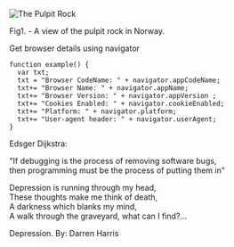 ![The Pulpit Rock](img_pulpit.jpg)

Fig1. - A view of the pulpit rock in Norway.

Get browser details using navigator

```
function example() {
  var txt;
  txt = "Browser CodeName: " + navigator.appCodeName;
  txt+= "Browser Name: " + navigator.appName;
  txt+= "Browser Version: " + navigator.appVersion ;
  txt+= "Cookies Enabled: " + navigator.cookieEnabled;
  txt+= "Platform: " + navigator.platform;
  txt+= "User-agent header: " + navigator.userAgent;
}
```

Edsger Dijkstra:

"If debugging is the process of removing software bugs,\
then programming must be the process of putting them in"

Depression is running through my head,\
These thoughts make me think of death,\
A darkness which blanks my mind,\
A walk through the graveyard, what can I find?…

Depression. By: Darren Harris

